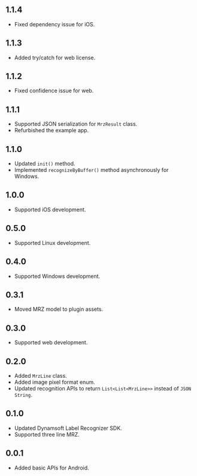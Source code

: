 ## 1.1.4
- Fixed dependency issue for iOS. 

## 1.1.3
- Added try/catch for web license.

## 1.1.2
- Fixed confidence issue for web.

## 1.1.1
- Supported JSON serialization for `MrzResult` class.
- Refurbished the example app.

## 1.1.0
- Updated `init()` method.
- Implemented `recognizeByBuffer()` method asynchronously for Windows.

## 1.0.0
- Supported iOS development.

## 0.5.0
- Supported Linux development.

## 0.4.0
- Supported Windows development.

## 0.3.1
- Moved MRZ model to plugin assets.
 
## 0.3.0
- Supported web development.

## 0.2.0
- Added `MrzLine` class.
- Added image pixel format enum.
- Updated recognition APIs to return `List<List<MrzLine>>` instead of `JSON String`.

## 0.1.0

* Updated Dynamsoft Label Recognizer SDK.
* Supported three line MRZ.

## 0.0.1

* Added basic APIs for Android.
